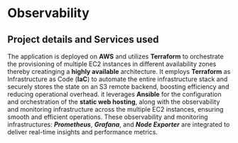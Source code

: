 # Observability
## Project details and Services used
The application is deployed on **AWS** and utilizes **Terraform** to orchestrate the provisioning of multiple EC2 instances in different availability zones thereby creatinging a **highly available** architecture.
It employs **Terraform** as Infrastructure as Code (**IaC**) to automate the entire infrastructure stack and securely stores the state on an S3 remote backend, boosting efficiency and reducing operational overhead.
it leverages **Ansible** for the configuration and orchestration of the **static web hosting**, along with the observability and monitoring infrastructure across the multiple EC2 instances, ensuring smooth and efficient operations.
These observability and monitoring infrastructures:  ***Prometheus***, ***Grafana***, and ***Node Exporter*** are integrated to deliver real-time insights and performance metrics.

